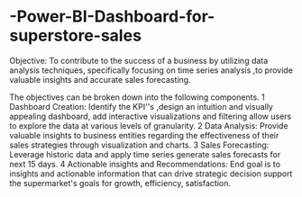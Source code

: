 # -Power-BI-Dashboard-for-superstore-sales
Objective:  To contribute to the success of a business by utilizing data analysis   techniques, specifically  focusing on time series analysis ,to provide   valuable insights and accurate sales forecasting.

The objectives can be broken down into the following components.
1 Dashboard  Creation: Identify the KPI''s ,design an intuition and visually appealing dashboard, add interactive visualizations and filtering allow users to explore the data at various levels of granularity.
2 Data Analysis: Provide valuable insights to business entities regarding the effectiveness of their sales strategies through visualization and charts.
3 Sales Forecasting: Leverage historic data and apply time series generate sales forecasts for next 15 days.
4 Actionable insights and Recommendations: End goal is to insights and actionable information that can drive strategic decision support the supermarket's goals for growth, efficiency, satisfaction.



